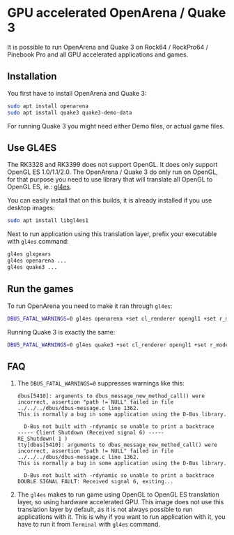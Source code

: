 # GPU accelerated OpenArena / Quake 3

It is possible to run OpenArena and Quake 3
on Rock64 / RockPro64 / Pinebook Pro and all
GPU accelerated applications and games.

## Installation

You first have to install OpenArena and Quake 3:

```bash
sudo apt install openarena
sudo apt install quake3 quake3-demo-data
```

For running Quake 3 you might need either Demo files,
or actual game files.

## Use GL4ES

The RK3328 and RK3399 does not support OpenGL. It does
only support OpenGL ES 1.0/1.1/2.0. The OpenArena / Quake 3
do only run on OpenGL, for that purpose you need to use
library that will translate all OpenGL to OpenGL ES,
ie.: [gl4es](https://github.com/ptitSeb/gl4es).

You can easily install that on this builds, it is already installed
if you use desktop images:

```bash
sudo apt install libgl4es1
```

Next to run application using this translation layer,
prefix your executable with `gl4es` command:

```bash
gl4es glxgears
gl4es openarena ...
gl4es quake3 ...
```

## Run the games

To run OpenArena you need to make it ran through `gl4es`:

```bash
DBUS_FATAL_WARNINGS=0 gl4es openarena +set cl_renderer opengl1 +set r_mode -1 +set r_customwidth 1920 +set r_customheight 1080 +set r_fullscreen 1 +set cg_drawFPS 1
```

Running Quake 3 is exactly the same:

```bash
DBUS_FATAL_WARNINGS=0 gl4es quake3 +set cl_renderer opengl1 +set r_mode -1 +set r_customwidth 1920 +set r_customheight 1080 +set r_fullscreen 1 +set cg_drawFPS 1
```

## FAQ

1. The `DBUS_FATAL_WARNINGS=0` suppresses warnings like this:

    ```
    dbus[5410]: arguments to dbus_message_new_method_call() were incorrect, assertion "path != NULL" failed in file ../../../dbus/dbus-message.c line 1362.
    This is normally a bug in some application using the D-Bus library.

      D-Bus not built with -rdynamic so unable to print a backtrace
    ----- Client Shutdown (Received signal 6) -----
    RE_Shutdown( 1 )
    tty]dbus[5410]: arguments to dbus_message_new_method_call() were incorrect, assertion "path != NULL" failed in file ../../../dbus/dbus-message.c line 1362.
    This is normally a bug in some application using the D-Bus library.

      D-Bus not built with -rdynamic so unable to print a backtrace
    DOUBLE SIGNAL FAULT: Received signal 6, exiting...
    ```

2. The `gl4es` makes to run game using OpenGL to OpenGL ES translation layer,
   so using hardware accelerated GPU. This image does not use this translation
   layer by default, as it is not always possible to run applications
   with it. This is why if you want to run application with it,
   you have to run it from `Terminal` with `gl4es` command.
